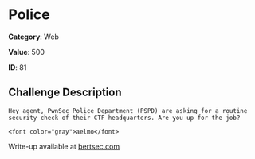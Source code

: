 # Police
**Category**: Web

**Value**: 500

**ID**: 81

## Challenge Description
```
Hey agent, PwnSec Police Department (PSPD) are asking for a routine security check of their CTF headquarters. Are you up for the job?

<font color="gray">aelmo</font>
```

Write-up available at [bertsec.com](https://bertsec.com)
